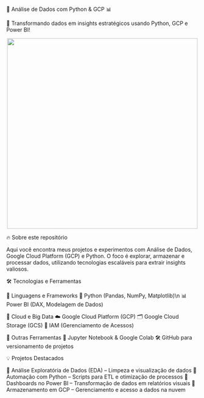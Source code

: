 🚀 Análise de Dados com Python & GCP 📊

🎯 Transformando dados em insights estratégicos usando Python, GCP e Power BI!

<p align="center">
  <img src="https://media.giphy.com/media/L1R1tvI9svkIWwpVYr/giphy.gif" width="500">
</p>

🔥 Sobre este repositório

Aqui você encontra meus projetos e experimentos com Análise de Dados, Google Cloud Platform (GCP) e Python. O foco é explorar, armazenar e processar dados, utilizando tecnologias escaláveis para extrair insights valiosos.

🛠 Tecnologias e Ferramentas

📌 Linguagens e Frameworks
	🐍 Python (Pandas, NumPy, Matplotlib)\n
	📊 Power BI (DAX, Modelagem de Dados)

📌 Cloud e Big Data
	☁️ Google Cloud Platform (GCP)
	🗂️ Google Cloud Storage (GCS)
	🔄 IAM (Gerenciamento de Acessos)

📌 Outras Ferramentas
	📝 Jupyter Notebook & Google Colab
	🛠️ GitHub para versionamento de projetos


💡 Projetos Destacados

🔹 Análise Exploratória de Dados (EDA) – Limpeza e visualização de dados
🔹 Automação com Python – Scripts para ETL e otimização de processos
🔹 Dashboards no Power BI – Transformação de dados em relatórios visuais
🔹 Armazenamento em GCP – Gerenciamento e acesso a dados na nuvem


